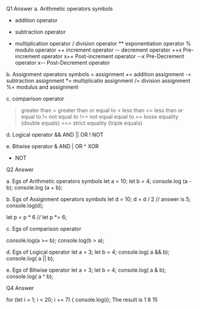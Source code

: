 Q1 Answer 
a. Arithmetic operators symbols
   + addition operator
   - subtraction operator
   * multiplication operator
   / division operator
   ** exponentiation operator
   % modulo operator
   ++ increment operator 
   -- decrement operator 
   ++x Pre-increment operator 
   x++ Post-increment operator 
   --x Pre-Decrement operator 
   x-- Post-Decrement operator


b. Assignment operators symbols
   =  assignment
   += addition assignment
   -= subtraction assignment
   *= multiplicatio assignment
   /= division assignment
   %= modulus and assignment

c. comparison operator
   > greater than
   >= greater than or equal to
   < less than
   <= less than or equal to
   != not equal to
   !== not equal equal to
   == loose equality (double equals)
   === strict equality (triple equals)

d. Logical operator
   &&  AND
   || OR
   !  NOT

e. Bitwise operator
   &  AND
   |  OR
   ^  XOR
   -  NOT

 Q2 Answer

a. Egs of Arithmetic operators symbols
   let a = 10;
   let b = 4;
   console.log (a - b);
   console.log (a + b);


b. Egs of Assignment operators symbols
   let d = 10;
   d = d / 2 // answer is 5;
   console.log(d);

   let p = p * 6 // let p *= 6;

c. Egs of comparison operator

   console.log(a >= b);
   console.log(b > a);

d. Egs of Logical operator
   let a = 3;
   let b = 4;
   console.log( a && b);
   console.log( a || b);

e. Egs of Bitwise operator
   let a = 3;
   let b = 4;
   console.log( a & b);
   console.log( a ^ b);

Q4 Answer

for (let i = 1; i < 20; i += 7) {
   console.log(i);
The result is 
1
8
15